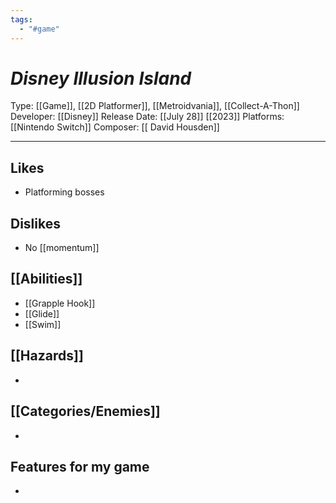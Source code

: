 ```yaml
---
tags:
  - "#game"
---
```

# _Disney Illusion Island_

Type: [[Game]], [[2D Platformer]], [[Metroidvania]], [[Collect-A-Thon]]
Developer: [[Disney]]
Release Date: [[July 28]] [[2023]]
Platforms: [[Nintendo Switch]]
Composer: [[ David Housden]]

----





## Likes
* Platforming bosses

## Dislikes
* No [[momentum]]

## [[Abilities]]
* [[Grapple Hook]]
* [[Glide]]
* [[Swim]]

## [[Hazards]]
* 

## [[Categories/Enemies]]
* 

## Features for my game
* 